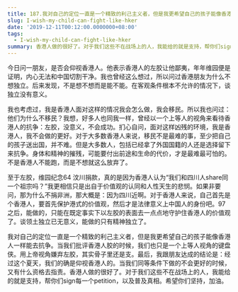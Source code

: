 ```yaml
---
title: 187.我对自己的定位一直是一个精致的利己主义者，但是我更希望自己的孩子能像香港人一样能去抗争
slug: I-wish-my-child-can-fight-like-hker
date: '2019-12-11T00:12:00.0000000+08:00'
tags:
  - I-wish-my-child-can-fight-like-hker
summary: 香港人做的很好了。对于我们这些不在战场上的人，我能给的就是支持，帮你们sign每一个petition，以及普及真相。
---
```

今日问一朋友，是否会仰视香港人。他表示香港人的左胶让他鄙夷，年年维园便是证明，内心无法和中国切割干净。我也曾经这么想过，所以问过香港朋友为什么不想独立。后来发现，不是想不想而是能不能。在客观条件根本不允许的情况下，谈独立没有意义。



我也考虑过，我是香港人面对这样的情况我会怎么做，我会移民。所以我也问过：他们为什么不移民？我想，好多人也同我一样，曾经以一个上等人的视角来看待香港人的抗争：左胶，没意义，不会成功。扪心自问，面对这样凶残的环境，我是香港人，我不会做的更好。对于大多数香港人来说，移民不是最难的事，至少把自己的孩子送出国，并不难。但是大多数人，包括已经拿了外国国籍的人还是选择留下来抗争。身体和精神的摧残，可能要付出前途和生命的代价，才是最难最可怕的。不是香港人不能跑，而是不想就这么放弃了。



至于左胶，维园纪念64 汶川捐款，真的是因为香港人认为“我们和四川人share同一个祖宗吗？”我更相信只是出自于价值观的认同和人性天生的悲悯。如果非要问，那为什么不捐非洲，那大概是：因为四川近啊。对于香港人来说，自己首先是个香港人，要首先保护港式的价值观，然后才是法律意义上中国人的身份吧。97之后，能做的，只能在既定事实下以左胶的表面去一点点地守护住香港人的价值观了。谈领土独立已无意义，能做的只有精神独立了。



我对自己的定位一直是一个精致的利己主义者，但是我更希望自己的孩子能像香港人一样能去抗争。当我们批评香港人胶的时候，我们也只是一个上等人视角的键盘侠。用上帝视角嫌弃左胶，其实骨子里还是支。最后，我跟朋友达成的结论是：经过这个夏天，我们的确是仰视香港人的。当我们同等条件下做的不会更好的时候，又有什么资格去指责。香港人做的很好了。对于我们这些不在战场上的人，我能给的就是支持，帮你们sign每一个petition，以及普及真相。希望你们坚持，加油。
